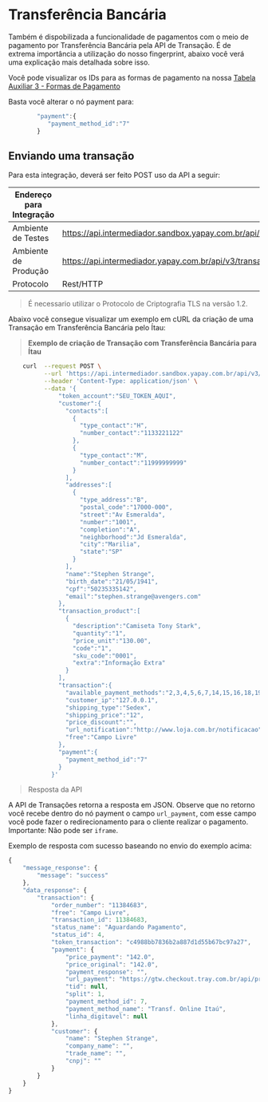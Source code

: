 # Transferência Bancária

Também é dispobilizada a funcionalidade de pagamentos com o meio de pagamento por Transferência Bancária pela API de Transação. É de extrema importância a utilização do nosso fingerprint, abaixo você verá uma explicação mais detalhada sobre isso.

Você pode visualizar os IDs para as formas de pagamento na nossa <a href="/#/tabelas?id=tabela-3-formas-de-pagamento">Tabela Auxiliar 3 - Formas de Pagamento</a>

Basta você alterar o nó payment para:

```javascript
	    "payment":{  
	       "payment_method_id":"7"
	    }
```	    


## Enviando uma transação


Para esta integração, deverá ser feito <span class="post">POST</span> uso da API a seguir:

| Endereço para Integração |                                                                            |
|--------------------------|----------------------------------------------------------------------------|
| Ambiente de Testes       | https://api.intermediador.sandbox.yapay.com.br/api/v3/transactions/payment |
| Ambiente de Produção     | https://api.intermediador.yapay.com.br/api/v3/transactions/payment |
| Protocolo                | Rest/HTTP                                                                  |

> É necessario utilizar o Protocolo de Criptografia TLS na versão 1.2. 

Abaixo você consegue visualizar um exemplo em cURL da criação de uma Transação em Transferência Bancária pelo Ítau:


> **Exemplo de criação de Transação com Transferência Bancária para Ítau**

```bash
    curl  --request POST \
          --url 'https://api.intermediador.sandbox.yapay.com.br/api/v3/transactions/payment' \
          --header 'Content-Type: application/json' \
          --data '{  
              "token_account":"SEU_TOKEN_AQUI",
              "customer":{  
                "contacts":[  
                  {  
                    "type_contact":"H",
                    "number_contact":"1133221122"
                  },
                  {  
                    "type_contact":"M",
                    "number_contact":"11999999999"
                  }
                ],
                "addresses":[  
                  {  
                    "type_address":"B",
                    "postal_code":"17000-000",
                    "street":"Av Esmeralda",
                    "number":"1001",
                    "completion":"A",
                    "neighborhood":"Jd Esmeralda",
                    "city":"Marilia",
                    "state":"SP"
                  }
                ],
                "name":"Stephen Strange",
                "birth_date":"21/05/1941",
                "cpf":"50235335142",
                "email":"stephen.strange@avengers.com"
              },
              "transaction_product":[  
                {  
                  "description":"Camiseta Tony Stark",
                  "quantity":"1",
                  "price_unit":"130.00",
                  "code":"1",
                  "sku_code":"0001",
                  "extra":"Informação Extra"
                }
              ],
              "transaction":{  
                "available_payment_methods":"2,3,4,5,6,7,14,15,16,18,19,21,22,23",
                "customer_ip":"127.0.0.1",
                "shipping_type":"Sedex",
                "shipping_price":"12",
                "price_discount":"",
                "url_notification":"http://www.loja.com.br/notificacao",
                "free":"Campo Livre"
              },
              "payment":{  
                "payment_method_id":"7"
              }
            }'

```



> Resposta da API

A API de Transações retorna a resposta em JSON. Observe que no retorno você recebe dentro do nó payment o campo `url_payment`, com esse campo você pode fazer o redirecionamento para o cliente realizar o pagamento. Importante: Não pode ser `iframe`.

Exemplo de resposta com sucesso baseando no envio do exemplo acima:


```javascript
{
    "message_response": {
        "message": "success"
    },
    "data_response": {
        "transaction": {
            "order_number": "11384683",
            "free": "Campo Livre",
            "transaction_id": 11384683,
            "status_name": "Aguardando Pagamento",
            "status_id": 4,
            "token_transaction": "c4988bb7836b2a887d1d55b67bc97a27",
            "payment": {
                "price_payment": "142.0",
                "price_original": "142.0",
                "payment_response": "",
                "url_payment": "https://gtw.checkout.tray.com.br/api/print/1c2a5a9bf4c7a167dff6098b7afe704f",
                "tid": null,
                "split": 1,
                "payment_method_id": 7,
                "payment_method_name": "Transf. Online Itaú",
                "linha_digitavel": null
            },
            "customer": {
                "name": "Stephen Strange",
                "company_name": "",
                "trade_name": "",
                "cnpj": ""
            }
        }
    }
}
```




